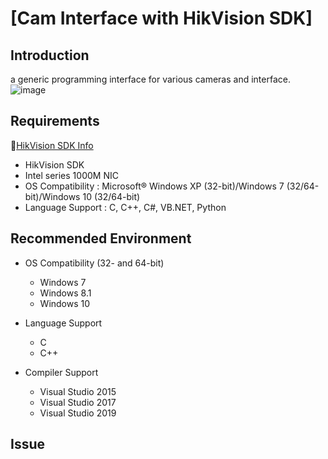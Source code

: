 #  **[Cam Interface with HikVision SDK]** 




<!-- 🔗[링크이름](https://www.acmicpc.net/problem/11404) -->




## Introduction
a generic programming interface for various cameras and interface.
![image](https://github.com/user-attachments/assets/44df577f-7e67-4109-ae4f-28742110f6f3)


## Requirements

🔗[HikVision SDK Info](https://www.hikvision.com/us-en/support/download/sdk/)
 - HikVision SDK
 - Intel series 1000M NIC
 - OS Compatibility : Microsoft® Windows XP (32-bit)/Windows 7 (32/64-bit)/Windows 10 (32/64-bit)
 - Language Support : C, C++, C#, VB.NET, Python

## Recommended Environment

 - OS Compatibility (32- and 64-bit)
   - Windows 7
   - Windows 8.1
   - Windows 10

 - Language Support
   - C
   - C++
 
 - Compiler Support
   - Visual Studio 2015
   - Visual Studio 2017
   - Visual Studio 2019


## Issue
